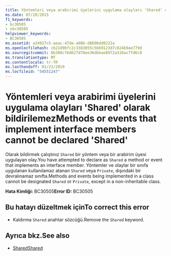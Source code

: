 ```yaml
---
title: Yöntemleri veya arabirimi üyelerini uygulama olayları 'Shared' olarak bildirilemez
ms.date: 07/20/2015
f1_keywords:
- bc30505
- vbc30505
helpviewer_keywords:
- BC30505
ms.assetid: a24937c5-aeac-47de-a08b-d8696dd8221a
ms.openlocfilehash: cb21d9bfc2c3383055c5b69123d7c824b9ae779d
ms.sourcegitcommit: 6b308cf6d627d78ee36dbbae8972a310ac7fd6c8
ms.translationtype: MT
ms.contentlocale: tr-TR
ms.lasthandoff: 01/23/2019
ms.locfileid: "54551247"
---
```

# <a name="methods-or-events-that-implement-interface-members-cannot-be-declared-shared"></a><span data-ttu-id="602fa-102">Yöntemleri veya arabirimi üyelerini uygulama olayları 'Shared' olarak bildirilemez</span><span class="sxs-lookup"><span data-stu-id="602fa-102">Methods or events that implement interface members cannot be declared 'Shared'</span></span>
<span data-ttu-id="602fa-103">Olarak bildirmek çalıştınız `Shared` bir yöntem veya bir arabirim üyesi uygulayan olay.</span><span class="sxs-lookup"><span data-stu-id="602fa-103">You have attempted to declare as `Shared` a method or event that implements an interface member.</span></span> <span data-ttu-id="602fa-104">Yöntemler ve olaylar bir sınıfa uygulanan kullanılamaz atanan `Shared` veya `Private`, dışındaki bir devralınamaz sınıfta.</span><span class="sxs-lookup"><span data-stu-id="602fa-104">Methods and events being implemented in a class cannot be designated `Shared` or `Private`, except in a non-inheritable class.</span></span>  
  
 <span data-ttu-id="602fa-105">**Hata Kimliği:** BC30505</span><span class="sxs-lookup"><span data-stu-id="602fa-105">**Error ID:** BC30505</span></span>  
  
## <a name="to-correct-this-error"></a><span data-ttu-id="602fa-106">Bu hatayı düzeltmek için</span><span class="sxs-lookup"><span data-stu-id="602fa-106">To correct this error</span></span>  
  
-   <span data-ttu-id="602fa-107">Kaldırma `Shared` anahtar sözcüğü.</span><span class="sxs-lookup"><span data-stu-id="602fa-107">Remove the `Shared` keyword.</span></span>  
  
## <a name="see-also"></a><span data-ttu-id="602fa-108">Ayrıca bkz.</span><span class="sxs-lookup"><span data-stu-id="602fa-108">See also</span></span>
- [<span data-ttu-id="602fa-109">Shared</span><span class="sxs-lookup"><span data-stu-id="602fa-109">Shared</span></span>](../../visual-basic/language-reference/modifiers/shared.md)
